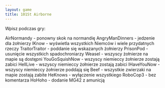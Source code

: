 ```yaml
---
layout: game
title: 101St Airborne
---
```


Wpisz podczas gry:

AirNormandy     - ponowny skok na normandię
AngryManDinners - jedzenie dla żołnierzy
IKnow           - wyświetla wszystkich Niemców i wiele przydatnych rzeczy
TraitorTraitor  - poddanie się wskazanych żołnierzy
PrisonPod       - usunięcie wszystkich spadochroniarzy
Weasel          - wszyscy żołnierze na mapie są dostępni
YouGoSquishNow  - wszyscy niemieccy żołnierze zostają zabici
HellLive        - wszyscy niemieccy żołnierze zostają zabici
IHaveYouNow     - wszyscy niemieccy żołnierze poddają się
Beef            - wszystkie zwierzaki na mapie zostają zabite
HeKnows         - wyłączenie wszystkiego
RoboCop3        - bez komentarza
HoHoho          - dodanie MG42 z amunicją
